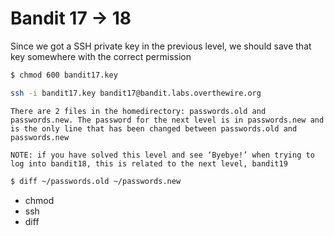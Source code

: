 # Bandit 17 -> 18

Since we got a SSH private key in the previous level, we should save that key somewhere with the correct permission

```bash
$ chmod 600 bandit17.key
```

```bash
ssh -i bandit17.key bandit17@bandit.labs.overthewire.org
```

```
There are 2 files in the homedirectory: passwords.old and passwords.new. The password for the next level is in passwords.new and is the only line that has been changed between passwords.old and passwords.new

NOTE: if you have solved this level and see ‘Byebye!’ when trying to log into bandit18, this is related to the next level, bandit19
```

```bash
$ diff ~/passwords.old ~/passwords.new
```

* chmod
* ssh
* diff
